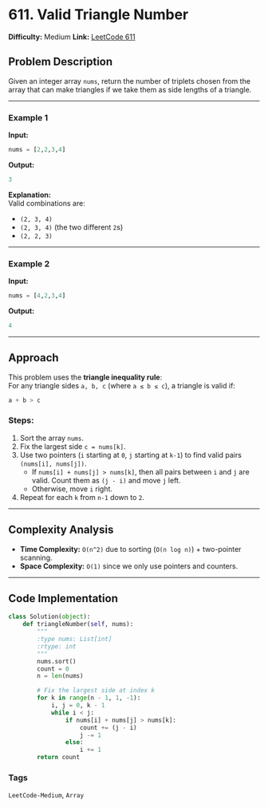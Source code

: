 # 611. Valid Triangle Number

**Difficulty:** Medium
**Link:** [LeetCode 611](https://leetcode.com/problems/valid-triangle-number/description/)  

## Problem Description
Given an integer array `nums`, return the number of triplets chosen from the array that can make triangles if we take them as side lengths of a triangle.

---

### Example 1
**Input:**  
```python
nums = [2,2,3,4]
```

**Output:**  
```python
3
```

**Explanation:**  
Valid combinations are:  
- `(2, 3, 4)`  
- `(2, 3, 4)` (the two different `2`s)  
- `(2, 2, 3)`

---

### Example 2
**Input:**  
```python
nums = [4,2,3,4]
```

**Output:**  
```python
4
```

---

## Approach
This problem uses the **triangle inequality rule**:  
For any triangle sides `a, b, c` (where `a ≤ b ≤ c`), a triangle is valid if:  
```python
a + b > c
```

### Steps:
1. Sort the array `nums`.  
2. Fix the largest side `c = nums[k]`.  
3. Use two pointers (`i` starting at `0`, `j` starting at `k-1`) to find valid pairs `(nums[i], nums[j])`.  
   - If `nums[i] + nums[j] > nums[k]`, then all pairs between `i` and `j` are valid. Count them as `(j - i)` and move `j` left.  
   - Otherwise, move `i` right.  
4. Repeat for each `k` from `n-1` down to `2`.

---

## Complexity Analysis
- **Time Complexity:** `O(n^2)` due to sorting (`O(n log n)`) + two-pointer scanning.  
- **Space Complexity:** `O(1)` since we only use pointers and counters.  

---

## Code Implementation
```python
class Solution(object):
    def triangleNumber(self, nums):
        """
        :type nums: List[int]
        :rtype: int
        """
        nums.sort()
        count = 0
        n = len(nums)

        # Fix the largest side at index k
        for k in range(n - 1, 1, -1):
            i, j = 0, k - 1
            while i < j:
                if nums[i] + nums[j] > nums[k]:
                    count += (j - i)
                    j -= 1
                else:
                    i += 1
        return count
```

### Tags
`LeetCode-Medium`, `Array`